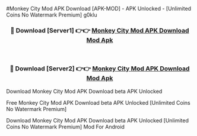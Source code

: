 #Monkey City Mod APK Download [APK-MOD] - APK Unlocked - [Unlimited Coins No Watermark Premium] g0klu



<div align="center">

<h3>🔴 Download [Server1] 👉👉 <a href="https://momento.my/?title=Monkey_City_Mod_APK_Download">Monkey City Mod APK Download Mod Apk</a></h3><br>

<h3>🔴 Download [Server2] 👉👉 <a href="https://momento.my/?title=Monkey_City_Mod_APK_Download">Monkey City Mod APK Download Mod Apk</a></h3>
</div>



Download Monkey City Mod APK Download beta APK Unlocked

Free Monkey City Mod APK Download beta APK Unlocked [Unlimited Coins No Watermark Premium]

Download Monkey City Mod APK Download beta APK Unlocked [Unlimited Coins No Watermark Premium] Mod For Android
